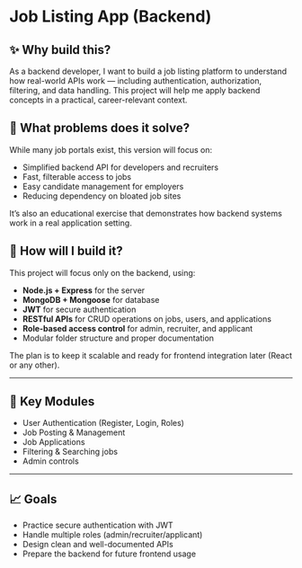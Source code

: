 # Job Listing App (Backend)

## ✨ Why build this?
As a backend developer, I want to build a job listing platform to understand how real-world APIs work — including authentication, authorization, filtering, and data handling. This project will help me apply backend concepts in a practical, career-relevant context.

## 🧩 What problems does it solve?
While many job portals exist, this version will focus on:
- Simplified backend API for developers and recruiters
- Fast, filterable access to jobs
- Easy candidate management for employers
- Reducing dependency on bloated job sites

It’s also an educational exercise that demonstrates how backend systems work in a real application setting.

## 🔨 How will I build it?
This project will focus only on the backend, using:
- **Node.js + Express** for the server
- **MongoDB + Mongoose** for database
- **JWT** for secure authentication
- **RESTful APIs** for CRUD operations on jobs, users, and applications
- **Role-based access control** for admin, recruiter, and applicant
- Modular folder structure and proper documentation

The plan is to keep it scalable and ready for frontend integration later (React or any other).

---

## 📌 Key Modules
- User Authentication (Register, Login, Roles)
- Job Posting & Management
- Job Applications
- Filtering & Searching jobs
- Admin controls

---

## 📈 Goals
- Practice secure authentication with JWT
- Handle multiple roles (admin/recruiter/applicant)
- Design clean and well-documented APIs
- Prepare the backend for future frontend usage
